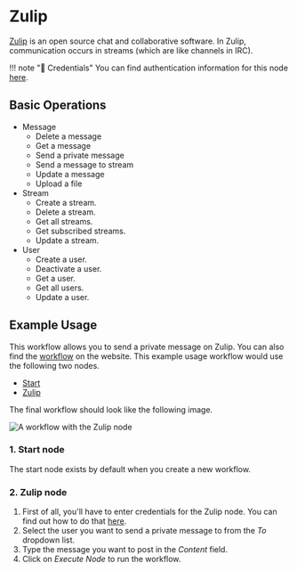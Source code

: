 # Zulip

[Zulip](https://zulipchat.com/) is an open source chat and collaborative software. In Zulip, communication occurs in streams (which are like channels in IRC).

!!! note "🔑 Credentials"
    You can find authentication information for this node [here](/workflow/integrations/credentials/zulip/).


## Basic Operations

* Message
    * Delete a message
    * Get a message
    * Send a private message
    * Send a message to stream
    * Update a message
    * Upload a file
* Stream
    * Create a stream.
    * Delete a stream.
    * Get all streams.
    * Get subscribed streams.
    * Update a stream.
* User
    * Create a user.
    * Deactivate a user.
    * Get a user.
    * Get all users.
    * Update a user.

## Example Usage

This workflow allows you to send a private message on Zulip. You can also find the [workflow](https://WF².io/workflows/498) on the website. This example usage workflow would use the following two nodes.
- [Start](/workflow/integrations/core-nodes/workflow-nodes-base.start/)
- [Zulip]()

The final workflow should look like the following image.

![A workflow with the Zulip node](/_images/integrations/nodes/zulip/workflow.png)

### 1. Start node

The start node exists by default when you create a new workflow.

### 2. Zulip node

1. First of all, you'll have to enter credentials for the Zulip node. You can find out how to do that [here](/workflow/integrations/credentials/zulip/).
2. Select the user you want to send a private message to from the *To* dropdown list.
3. Type the message you want to post in the *Content* field.
4. Click on *Execute Node* to run the workflow.
